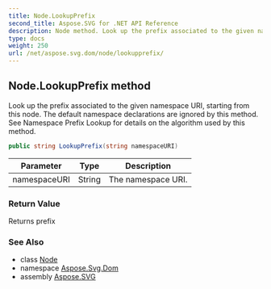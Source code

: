 ```yaml
---
title: Node.LookupPrefix
second_title: Aspose.SVG for .NET API Reference
description: Node method. Look up the prefix associated to the given namespace URI starting from this node. The default namespace declarations are ignored by this method. See Namespace Prefix Lookup for details on the algorithm used by this method
type: docs
weight: 250
url: /net/aspose.svg.dom/node/lookupprefix/
---
```

## Node.LookupPrefix method

Look up the prefix associated to the given namespace URI, starting from this node. The default namespace declarations are ignored by this method. See Namespace Prefix Lookup for details on the algorithm used by this method.

```csharp
public string LookupPrefix(string namespaceURI)
```

| Parameter | Type | Description |
| --- | --- | --- |
| namespaceURI | String | The namespace URI. |

### Return Value

Returns prefix

### See Also

* class [Node](../)
* namespace [Aspose.Svg.Dom](../../../aspose.svg.dom/)
* assembly [Aspose.SVG](../../../)
